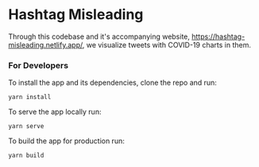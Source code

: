 # Hashtag Misleading

Through this codebase and it's accompanying website, https://hashtag-misleading.netlify.app/, we visualize tweets with COVID-19 charts in them.

### For Developers

To install the app and its dependencies, clone the repo and run:

```
yarn install
```

To serve the app locally run:

```
yarn serve
```

To build the app for production run:

```
yarn build
```
